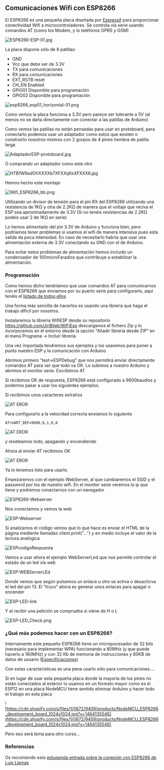 ## Comunicaciones Wifi con  ESP8266

El ESP8266 es una pequeña placa diseñada por [Espressif](https://www.espressif.com) para proporcionar conectividad Wifi a microcontroladores. Se controla vía serie usando comandos AT (como los Modem, y lo teléfonos GPRS y GSM)

![ESP8266-ESP-01.jpg](./images/ESP8266-ESP-01.jpg)

La placa dispone sólo de 8 patillas:
* GND
* Vcc que debe ser de 3.3V
* TX  para comunicaciones
* RX para comunicaciones
* EXT_RSTB reset
* CH_EN Enabled
* GPIO01 Disponible para programación
* GPIO02 Disponible para programación

![esp8266_esp01_horizontal-01.png](./images/esp8266_esp01_horizontal-01.png)

Como vemos la placa funciona a 3.3V pero parece ser tolerante a 5V (al menos no se daña directamente con conectar a las patillas de Arduino)

Como vemos las patillas no están pensadas para usar en protoboard, para conectarlo podemos usar un adaptador como estos que existen o construirlo nosotros mismos con 2 gurpos de 4 pines hembra de patilla larga

![AdaptadorESP-protoboard.jpg](./images/AdaptadorESP-protoboard.jpg)

O comprando un adaptador como este otro

![HTB1W9adOVXXXXb7XFXXq6xXFXXX8.jpg](./images/HTB1W9adOVXXXXb7XFXXq6xXFXXX8.jpg)

Hemos hecho este montaje

![Wifi_ESP8266_bb.png](./images/Wifi_ESP8266_bb.png)

Utilizando un divisor de tensión para el pin RX del ESP8266 utilizando una resistencia de 1KΩ y otra de 2.2KΩ de manera que el voltaje que reciva el ESP sea aproximadamente de 3.3V (Si no tenéis resistencias de 2.2KΩ podéis usar 2 de 1KΩ en serie)

Lo hemos alimentado del pin 3.3V de Arduino y funciona bien, pero podríamos tener problemas si usamos el wifi de manera intensiva pues esta salida da poca intensidad. En caso de necesitarlo habría que usar una alimentación externa de 3.3V conectando su GND con el de Arduino.

Para evitar estos problemas de alimentación hemos incluido un condensador de 100microFaradios que contribuye a estabilizar la alimentación.

### Programación

Como hemos dicho tendríamos que usar comandos AT para comunicarnos con el ESP8266 que enviamos por su puerto serie para configurarlo, aquí tenéis el [listado de todos ellos](https://www.espressif.com/sites/default/files/documentation/4a-esp8266_at_instruction_set_en.pdf)

Una forma más sencilla de hacerlos es usando una librería que haga el trabajo dificil por nosotros.

Instalaremos la librería WifiESP desde su repositorio https://github.com/JiriBilek/WiFiEsp descargamos el fichero Zip y lo incorporamos en el entorno desde la opción "Añadir librería desde ZIP" en el menú Programa -> Incluir librería

Una vez importada tendremos sus ejemplos y los usaremos para poner a punto nuestro ESP y la comunicación con Arduino

Abrimos primero "test->ESPDebug" que nos permitirá enviar directamente comandos AT para ver que todo va OK. Lo subimos a nuestro Arduino y abrimos el monitor serie. Escribimos AT

Si recibimos OK de respuesta, ESP8266 está configurado a 9600baudios y podemos pasar a usar los siguientes ejemplos.

Si recibimos unos caracteres extraños

![AT EROR](./images/ESP_AT-ERROR.png)

Para configurarlo a la velocidad correcta enviamos lo siguiente


    AT+UART_DEF=9600,8,1,0,0

![AT EROR](./images/ESP-AT_9600.png)

y reseteamos todo, apagando y encendiendo

Ahora al enviar AT recibimos OK

![AT EROR](./images/ESP-AT-OK.png)


Ya lo tenemos listo para usarlo.

Empezaremos con el ejemplo WebServer, al que cambiaremos el SSID y el password por los de nuestro wifi. En el monitor serie veremos la ip que tiene y podremos conectarnos con un navegador

![ESP8266-Webserver](./images/ESP8266-Webserver.png)

Nos conectamos y vemos la web

![ESP-Webserver](./images/ESP-Webserver.png)

Si analizamos el código vemos que lo que hace es enviar el HTML de la página mediente llamadas client.print("...") y en medio incluye el valor de la lectura analógica

![ESPcodigoRespuesta](./images/ESPcodigoRespuesta.png)

Vamos a usar ahora el ejemplo WebServerLed que nos permite controlar el estado de un led vía web

![ESP-WEBServerLEd](./images/ESP-WEBServerLEd.png)

Donde vemos que según pulsemos un enlace u otro se activa o desacticva el led del pin 13. El "truco" ahora es generar unos enlaces para apagar o encender

![ESP-LED-link](./images/ESP-LED-link.png)

Y al recibir una petición se comprueba si viene de H o L

![ESP-LED_Check.png](./images/ESP-LED_Check.png)


### ¿Qué más podemos hacer con un ESP8266?

Internamente este pequeño ESP8266 tiene un micropocesador de 32 bits (necesario para implementar WPA) funcionando a 80MHz (y que puede hacerlo a 160MHz) y con 32 Kb de memoria de instrucciones y 80KB  de datos de usuario ([Especificiaciones](https://en.wikipedia.org/wiki/ESP8266))

Con estas características es una pena usarlo sólo para comunicaciones....

Si en lugar de usar esta pequeña placa donde la mayoría de los pines no están conectados al exterior lo usamos en un formato mayor como es el ESP12 en una placa NodeMCU tiene sentido eliminar Arduino y hacer todo el trabajo en esta placa

![https://cdn.shopify.com/s/files/1/0672/9409/products/NodeMCU_ESP8266_development_board_1024x1024.jpg?v=1464135546](https://cdn.shopify.com/s/files/1/0672/9409/products/NodeMCU_ESP8266_development_board_1024x1024.jpg?v=1464135546)

Pero eso será tema para otro curso...


### Referencias

Os recomiendo esta [estupenda entrada sobre la conexión con ESP8266 de Luis Llamas](https://www.luisllamas.es/arduino-wifi-esp8266-esp01/)
